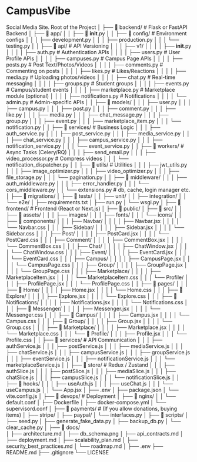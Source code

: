 # CampusVibe
Social Media Site.
Root of the Project
│
├── 📁 backend/                           # Flask or FastAPI Backend
│   ├── 📁 app/
│   │   ├── 📁 __init__.py
│   │   ├── 📁 config/                    # Environment configs
│   │   │   ├── development.py
│   │   │   ├── production.py
│   │   │   └── testing.py
│   │   ├── 📁 api/                        # API Versioning
│   │   │   ├── v1/
│   │   │   │   ├── __init__.py
│   │   │   │   ├── auth.py               # Authentication APIs
│   │   │   │   ├── users.py              # User Profile APIs
│   │   │   │   ├── campuses.py           # Campus Page APIs
│   │   │   │   ├── posts.py              # Post Text/Photos/Videos
│   │   │   │   ├── comments.py           # Commenting on posts
│   │   │   │   ├── likes.py              # Likes/Reactions
│   │   │   │   ├── media.py              # Uploading photos/videos
│   │   │   │   ├── chat.py               # Real-time messaging
│   │   │   │   ├── groups.py             # Student groups
│   │   │   │   ├── events.py             # Campus/student events
│   │   │   │   ├── marketplace.py        # Marketplace module (optional)
│   │   │   │   ├── notifications.py      # Notifications
│   │   │   │   └── admin.py              # Admin-specific APIs
│   │   ├── 📁 models/
│   │   │   ├── user.py
│   │   │   ├── campus.py
│   │   │   ├── post.py
│   │   │   ├── comment.py
│   │   │   ├── like.py
│   │   │   ├── media.py
│   │   │   ├── chat_message.py
│   │   │   ├── group.py
│   │   │   ├── event.py
│   │   │   ├── marketplace_item.py
│   │   │   └── notification.py
│   │   ├── 📁 services/                  # Business Logic
│   │   │   ├── auth_service.py
│   │   │   ├── post_service.py
│   │   │   ├── media_service.py
│   │   │   ├── chat_service.py
│   │   │   ├── campus_service.py
│   │   │   ├── notification_service.py
│   │   │   └── event_service.py
│   │   ├── 📁 workers/                   # Async Tasks (Celery/RQ)
│   │   │   ├── send_email.py
│   │   │   ├── video_processor.py        # Compress videos
│   │   │   └── notification_dispatcher.py
│   │   ├── 📁 utils/                      # Utilities
│   │   │   ├── jwt_utils.py
│   │   │   ├── image_optimizer.py
│   │   │   ├── video_optimizer.py
│   │   │   ├── file_storage.py
│   │   │   └── pagination.py
│   │   ├── 📁 middleware/
│   │   │   ├── auth_middleware.py
│   │   │   ├── error_handler.py
│   │   │   └── cors_middleware.py
│   │   └── extensions.py                 # db, cache, login manager etc.
│   ├── 📁 migrations/
│   ├── 📁 tests/
│   │   ├── unit/
│   │   ├── integration/
│   │   └── e2e/
│   ├── requirements.txt
│   ├── run.py
│   └── wsgi.py
│
├── 📁 frontend/                          # Frontend (React or Next.js)
│   ├── 📁 public/
│   ├── 📁 src/
│   │   ├── 📁 assets/
│   │   │   ├── images/
│   │   │   ├── fonts/
│   │   │   └── icons/
│   │   ├── 📁 components/
│   │   │   ├── Navbar/
│   │   │   │   ├── Navbar.jsx
│   │   │   │   └── Navbar.css
│   │   │   ├── Sidebar/
│   │   │   │   ├── Sidebar.jsx
│   │   │   │   └── Sidebar.css
│   │   │   ├── Post/
│   │   │   │   ├── PostCard.jsx
│   │   │   │   └── PostCard.css
│   │   │   ├── Comment/
│   │   │   │   ├── CommentBox.jsx
│   │   │   │   └── CommentBox.css
│   │   │   ├── Chat/
│   │   │   │   ├── ChatWindow.jsx
│   │   │   │   └── ChatWindow.css
│   │   │   ├── Event/
│   │   │   │   ├── EventCard.jsx
│   │   │   │   └── EventCard.css
│   │   │   ├── Campus/
│   │   │   │   ├── CampusPage.jsx
│   │   │   │   └── CampusPage.css
│   │   │   ├── Group/
│   │   │   │   ├── GroupPage.jsx
│   │   │   │   └── GroupPage.css
│   │   │   ├── Marketplace/
│   │   │   │   ├── MarketplaceItem.jsx
│   │   │   │   └── MarketplaceItem.css
│   │   │   └── Profile/
│   │   │       ├── ProfilePage.jsx
│   │   │       └── ProfilePage.css
│   │   ├── 📁 pages/
│   │   │   ├── 📁 Home/
│   │   │   │   ├── Home.jsx
│   │   │   │   └── Home.css
│   │   │   ├── 📁 Explore/
│   │   │   │   ├── Explore.jsx
│   │   │   │   └── Explore.css
│   │   │   ├── 📁 Notifications/
│   │   │   │   ├── Notifications.jsx
│   │   │   │   └── Notifications.css
│   │   │   ├── 📁 Messenger/
│   │   │   │   ├── Messenger.jsx
│   │   │   │   └── Messenger.css
│   │   │   ├── 📁 Campus/
│   │   │   │   ├── Campus.jsx
│   │   │   │   └── Campus.css
│   │   │   ├── 📁 Group/
│   │   │   │   ├── Group.jsx
│   │   │   │   └── Group.css
│   │   │   ├── 📁 Marketplace/
│   │   │   │   ├── Marketplace.jsx
│   │   │   │   └── Marketplace.css
│   │   │   └── 📁 Profile/
│   │   │       ├── Profile.jsx
│   │   │       └── Profile.css
│   │   ├── 📁 services/                  # API Communication
│   │   │   ├── authService.js
│   │   │   ├── postService.js
│   │   │   ├── mediaService.js
│   │   │   ├── chatService.js
│   │   │   ├── campusService.js
│   │   │   ├── groupService.js
│   │   │   ├── eventService.js
│   │   │   ├── notificationService.js
│   │   │   └── marketplaceService.js
│   │   ├── 📁 store/                     # Redux / Zustand
│   │   │   ├── authSlice.js
│   │   │   ├── postSlice.js
│   │   │   ├── mediaSlice.js
│   │   │   ├── chatSlice.js
│   │   │   ├── campusSlice.js
│   │   │   └── notificationSlice.js
│   │   ├── 📁 hooks/
│   │   │   ├── useAuth.js
│   │   │   ├── useChat.js
│   │   │   └── useCampus.js
│   │   └── App.jsx
│   ├── .env
│   ├── package.json
│   └── vite.config.js
│
├── 📁 devops/                             # Deployment
│   ├── 📁 nginx/
│   │   └── default.conf
│   ├── Dockerfile
│   ├── docker-compose.yml
│   └── supervisord.conf
│
├── 📁 payments/                           # (If you allow donations, buying items)
│   ├── stripe/
│   ├── paypal/
│   └── interfaces.py
│
├── 📁 scripts/
│   ├── seed.py
│   ├── generate_fake_data.py
│   ├── backup_db.py
│   └── clear_cache.py
│
├── 📁 docs/                               
│   ├── architecture.md
│   ├── db_schema.png
│   ├── api_contracts.md
│   ├── deployment.md
│   ├── scalability_plan.md
│   ├── security_best_practices.md
│   └── roadmap.md
│
├── .env
├── README.md
├── .gitignore
└── LICENSE

